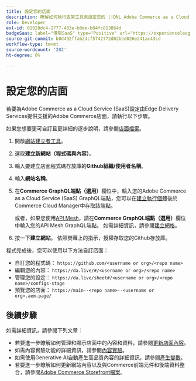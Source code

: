 ```yaml
---
title: 設定您的店面
description: 瞭解如何執行支架工具來設定您的 [!DNL Adobe Commerce as a Cloud Service] 店面。
role: Developer
exl-id: 02928dc4-1777-483e-b0ee-b04fc813864d
badgeSaas: label="僅限SaaS" type="Positive" url="https://experienceleague.adobe.com/zh-hant/docs/commerce/user-guides/product-solutions" tooltip="僅適用於Adobe Commerce as a Cloud Service和Adobe Commerce Optimizer專案(Adobe管理的SaaS基礎結構)。"
source-git-commit: b0d492ffab2dcf5742772d02bed026e241ac43cd
workflow-type: tm+mt
source-wordcount: '282'
ht-degree: 0%

---
```


# 設定您的店面

若要為Adobe Commerce as a Cloud Service (SaaS)設定由Edge Delivery Services提供支援的Adobe Commerce店面，請執行以下步驟。

如果您想要更可自訂且更詳細的逐步說明，請參閱[店面檔案](https://experienceleague.adobe.com/developer/commerce/storefront/get-started/?lang=zh-Hant)。

1. 開啟[網站建立者工具](https://da.live/app/adobe-commerce/storefront-tools/tools/site-creator/site-creator)。

1. 選取&#x200B;**建立新網站（程式碼與內容）**。

1. 輸入要建立店面程式碼存放庫的&#x200B;**Github組織/使用者名稱**。

1. 輸入&#x200B;**網站名稱**。

1. 在&#x200B;**Commerce GraphQL端點（選用）**&#x200B;欄位中，輸入您的Adobe Commerce as a Cloud Service (SaaS) GraphQL端點，您可以在[建立執行個體](./getting-started.md#create-an-instance)後於Commerce Cloud Manager中存取該端點。

   或者，如果您使用[API Mesh](https://developer.adobe.com/graphql-mesh-gateway/mesh/basic)，請在&#x200B;**Commerce GraphQL端點（選用）**&#x200B;欄位中輸入您的API Mesh GraphQL端點。 如需詳細資訊，請參閱[建立網格](https://developer.adobe.com/graphql-mesh-gateway/mesh/basic/create-mesh)。

1. 按一下&#x200B;**建立網站**。 依照熒幕上的指示，授權存取您的Github存放庫。

程式完成後，您可以使用以下方法自訂店面：

* 自訂您的程式碼： `https://github.com/<username or org>/<repo name>`
* 編輯您的內容： `https://da.live/#/<username or org>/<repo name>`
* 管理您的設定： `https://da.live/sheet#/<username or org>/<repo name>/configs-stage`
* 預覽您的店面： `https://main--<repo name>--<username or org>.aem.page/`

## 後續步驟

如需詳細資訊，請參閱下列文章：

* 若要進一步瞭解如何管理和顯示店面中的內容和資料，請參閱[更新店面內容](./use-cases.md#update-storefront-content)。
* 如需內容實驗功能的詳細資訊，請參閱[內容實驗](./use-cases.md#contextual-experimentation)。
* 如需使用Generative AI自動產生高品質內容的詳細資訊，請參閱[產生變數](./use-cases.md#generate-variations)。
* 若要進一步瞭解如何更新網站內容以及與Commerce前端元件和後端資料整合，請參閱[Adobe Commerce Storefront檔案](https://experienceleague.adobe.com/developer/commerce/storefront/?lang=zh-Hant)。
